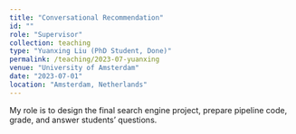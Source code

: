 ```yaml
---
title: "Conversational Recommendation"
id: ""
role: "Supervisor"
collection: teaching
type: "Yuanxing Liu (PhD Student, Done)"
permalink: /teaching/2023-07-yuanxing
venue: "University of Amsterdam"
date: "2023-07-01"
location: "Amsterdam, Netherlands"
---
```


My role is to design the final search engine project, prepare pipeline code, grade, and answer students’ questions.